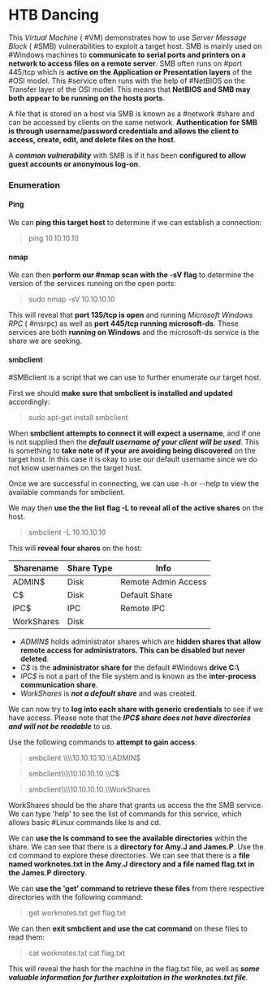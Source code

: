 # HTB Dancing

This *Virtual Machine* ( #VM) demonstrates how to use *Server Message Block* ( #SMB) vulnerabilities to exploit a target host. SMB is mainly used on #Windows machines to **communicate to serial ports and printers on a network to access files on a remote server**. SMB often runs on #port 445/tcp which is **active on the Application or Presentation layers** of the #OSI model. This #service often runs with the help of #NetBIOS on the Transfer layer of the OSI model. This means that **NetBIOS and SMB may both appear to be running on the hosts ports**.

A file that is stored on a host via SMB is known as a #network #share and can be accessed by clients on the same network. **Authentication for SMB is through username/password credentials and allows the client to access, create, edit, and delete files on the host**.

A ***common vulnerability*** with SMB is if it has been **configured to allow guest accounts or anonymous log-on**. 

### Enumeration

#### Ping

We can **ping this target host** to determine if we can establish a connection:

>ping 10.10.10.10

#### nmap

We can then **perform our #nmap scan with the -sV flag** to determine the version of the services running on the open ports:

>sudo nmap -sV 10.10.10.10

This will reveal that **port 135/tcp is open** and running *Microsoft Windows RPC* ( #msrpc) as well as **port 445/tcp running microsoft-ds**. These services are both **running on Windows** and the microsoft-ds service is the share we are seeking.

#### smbclient

#SMBclient is a script that we can use to further enumerate our target host. 

First we should **make sure that smbclient is installed and updated** accordingly:

>sudo apt-get install smbclient

When **smbclient attempts to connect it will expect a username**, and if one is not supplied then the ***default username of your client will be used***. This is something to **take note of if your are avoiding being discovered** on the target host. In this case it is okay to use our default username since we do not know usernames on the target host. 

Once we are successful in connecting, we can use -h or --help to view the available commands for smbclient. 

We may then **use the the list flag -L to reveal all of the active shares** on the host. 

>smbclient -L 10.10.10.10

This will **reveal four shares** on the host:

| Sharename  | Share Type | Info                |
| ---------- | ---------- | ------------------- |
| ADMIN$     | Disk       | Remote Admin Access |
| C$         | Disk       | Default Share       |
| IPC$       | IPC        | Remote IPC          |
| WorkShares | Disk       |                     |
- *ADMIN$* holds administrator shares which are **hidden shares that allow remote access for administrators. This can be disabled but never deleted**.
- *C$* is the **administrator share for** the default #Windows **drive C:\\**
- *IPC$* is not a part of the file system and is known as the **inter-process communication share**.
- *WorkShares* is ***not a default share*** and was created.

We can now try to **log into each share with generic credentials** to see if we have access. Please note that the ***IPC$ share does not have directories and will not be readable*** to us. 

Use the following commands to **attempt to gain access**:

>smbclient \\\\\\\\10.10.10.10.\\\\ADMIN$

>smbclient\\\\\\\\10.10.10.10.\\\\C$

>smbclient\\\\\\\\10.10.10.10.\\\\WorkShares

WorkShares should be the share that grants us access the the SMB service. We can type 'help' to see the list of commands for this service, which allows basic #Linux commands like ls and cd.

We can **use the ls command to see the available directories** within the share. We can see that there is a **directory for Amy.J and James.P**. Use the cd command to explore these directories. We can see that there is a **file named  worknotes.txt in the Amy.J directory and a file named flag.txt in the James.P directory**. 

We can **use the 'get' command to retrieve these files** from there respective directories with the following command:

>get worknotes.txt
>get flag.txt

We can then **exit smbclient and use the cat command** on these files to read them:

>cat worknotes.txt
>cat flag.txt

This will reveal the hash for the machine in the flag.txt file, as well as ***some valuable information for further exploitation in the worknotes.txt file***.